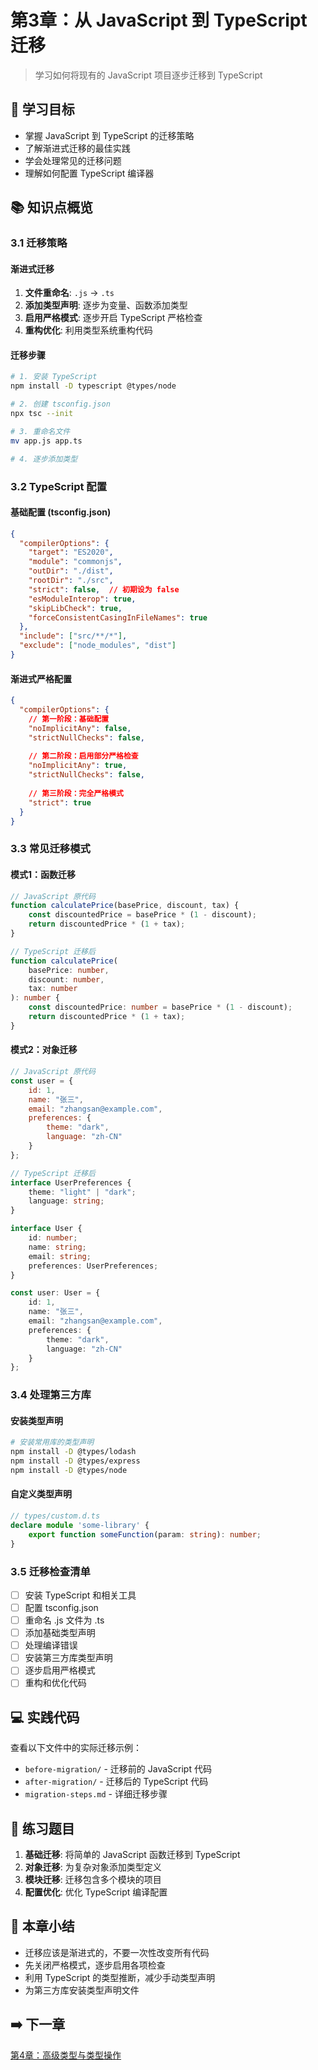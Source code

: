 # 第3章：从 JavaScript 到 TypeScript 迁移

> 学习如何将现有的 JavaScript 项目逐步迁移到 TypeScript

## 🎯 学习目标

- 掌握 JavaScript 到 TypeScript 的迁移策略
- 了解渐进式迁移的最佳实践
- 学会处理常见的迁移问题
- 理解如何配置 TypeScript 编译器

## 📚 知识点概览

### 3.1 迁移策略

#### 渐进式迁移
1. **文件重命名**: `.js` → `.ts`
2. **添加类型声明**: 逐步为变量、函数添加类型
3. **启用严格模式**: 逐步开启 TypeScript 严格检查
4. **重构优化**: 利用类型系统重构代码

#### 迁移步骤
```bash
# 1. 安装 TypeScript
npm install -D typescript @types/node

# 2. 创建 tsconfig.json
npx tsc --init

# 3. 重命名文件
mv app.js app.ts

# 4. 逐步添加类型
```

### 3.2 TypeScript 配置

#### 基础配置 (tsconfig.json)
```json
{
  "compilerOptions": {
    "target": "ES2020",
    "module": "commonjs",
    "outDir": "./dist",
    "rootDir": "./src",
    "strict": false,  // 初期设为 false
    "esModuleInterop": true,
    "skipLibCheck": true,
    "forceConsistentCasingInFileNames": true
  },
  "include": ["src/**/*"],
  "exclude": ["node_modules", "dist"]
}
```

#### 渐进式严格配置
```json
{
  "compilerOptions": {
    // 第一阶段：基础配置
    "noImplicitAny": false,
    "strictNullChecks": false,
    
    // 第二阶段：启用部分严格检查
    "noImplicitAny": true,
    "strictNullChecks": false,
    
    // 第三阶段：完全严格模式
    "strict": true
  }
}
```

### 3.3 常见迁移模式

#### 模式1：函数迁移
```javascript
// JavaScript 原代码
function calculatePrice(basePrice, discount, tax) {
    const discountedPrice = basePrice * (1 - discount);
    return discountedPrice * (1 + tax);
}
```

```typescript
// TypeScript 迁移后
function calculatePrice(
    basePrice: number, 
    discount: number, 
    tax: number
): number {
    const discountedPrice: number = basePrice * (1 - discount);
    return discountedPrice * (1 + tax);
}
```

#### 模式2：对象迁移
```javascript
// JavaScript 原代码
const user = {
    id: 1,
    name: "张三",
    email: "zhangsan@example.com",
    preferences: {
        theme: "dark",
        language: "zh-CN"
    }
};
```

```typescript
// TypeScript 迁移后
interface UserPreferences {
    theme: "light" | "dark";
    language: string;
}

interface User {
    id: number;
    name: string;
    email: string;
    preferences: UserPreferences;
}

const user: User = {
    id: 1,
    name: "张三",
    email: "zhangsan@example.com",
    preferences: {
        theme: "dark",
        language: "zh-CN"
    }
};
```

### 3.4 处理第三方库

#### 安装类型声明
```bash
# 安装常用库的类型声明
npm install -D @types/lodash
npm install -D @types/express
npm install -D @types/node
```

#### 自定义类型声明
```typescript
// types/custom.d.ts
declare module 'some-library' {
    export function someFunction(param: string): number;
}
```

### 3.5 迁移检查清单

- [ ] 安装 TypeScript 和相关工具
- [ ] 配置 tsconfig.json
- [ ] 重命名 .js 文件为 .ts
- [ ] 添加基础类型声明
- [ ] 处理编译错误
- [ ] 安装第三方库类型声明
- [ ] 逐步启用严格模式
- [ ] 重构和优化代码

## 💻 实践代码

查看以下文件中的实际迁移示例：

- `before-migration/` - 迁移前的 JavaScript 代码
- `after-migration/` - 迁移后的 TypeScript 代码
- `migration-steps.md` - 详细迁移步骤

## 📝 练习题目

1. **基础迁移**: 将简单的 JavaScript 函数迁移到 TypeScript
2. **对象迁移**: 为复杂对象添加类型定义
3. **模块迁移**: 迁移包含多个模块的项目
4. **配置优化**: 优化 TypeScript 编译配置

## 🎯 本章小结

- 迁移应该是渐进式的，不要一次性改变所有代码
- 先关闭严格模式，逐步启用各项检查
- 利用 TypeScript 的类型推断，减少手动类型声明
- 为第三方库安装类型声明文件

## ➡️ 下一章

[第4章：高级类型与类型操作](../chapter-04-advanced-types/README.md)
